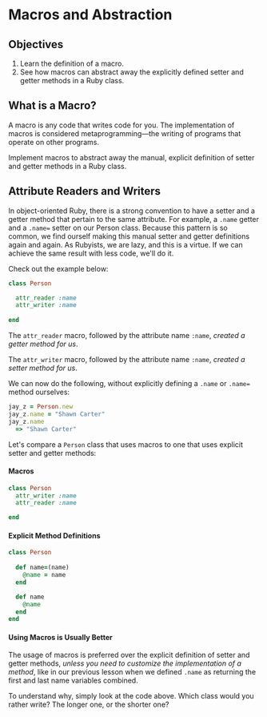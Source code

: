 # Macros and Abstraction

## Objectives

1. Learn the definition of a macro.
2. See how macros can abstract away the explicitly defined setter and getter methods in a Ruby class. 

## What is a Macro?

A macro is any code that writes code for you. The implementation of macros is considered metaprogramming––the writing of programs that operate on other programs. 

Implement macros to abstract away the manual, explicit definition of setter and getter methods in a Ruby class. 

## Attribute Readers and Writers

In object-oriented Ruby, there is a strong convention to have a setter and a getter method that pertain to the same attribute. For example, a `.name` getter and a `.name=` setter on our Person class. Because this pattern is so common, we find ourself making this manual setter and getter definitions again and again. As Rubyists, we are lazy, and this is a virtue. If we can achieve the same result with less code, we'll do it. 

Check out the example below: 

```ruby
class Person

  attr_reader :name
  attr_writer :name
  
end
```

The `attr_reader` macro, followed by the attribute name `:name`, *created a getter method for us*. 

The `attr_writer` macro, followed by the attribute name `:name`, *created a setter method for us*. 

We can now do the following, without explicitly defining a `.name` or `.name=` method ourselves: 

```ruby
jay_z = Person.new
jay_z.name = "Shawn Carter"
jay_z.name 
  => "Shawn Carter"
```

Let's compare a `Person` class that uses macros to one that uses explicit setter and getter methods: 

#### Macros

```ruby
class Person
  attr_writer :name
  attr_reader :name

end
```

#### Explicit Method Definitions

```ruby
class Person
  
  def name=(name)
    @name = name
  end

  def name
    @name
  end
end
```

#### Using Macros is Usually Better

The usage of macros is preferred over the explicit definition of setter and getter methods, *unless you need to customize the implementation of a method*, like in our previous lesson when we defined `.name` as returning the first and last name variables combined. 

To understand why, simply look at the code above. Which class would you rather write? The longer one, or the shorter one?

